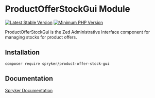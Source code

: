 # ProductOfferStockGui Module
[![Latest Stable Version](https://poser.pugx.org/spryker/product-offer-stock-gui/v/stable.svg)](https://packagist.org/packages/spryker/product-offer-stock-gui)
[![Minimum PHP Version](https://img.shields.io/badge/php-%3E%3D%208.1-8892BF.svg)](https://php.net/)

ProductOfferStockGui is the Zed Administrative Interface component for managing stocks for product offers.

## Installation

```
composer require spryker/product-offer-stock-gui
```

## Documentation

[Spryker Documentation](https://docs.spryker.com)
